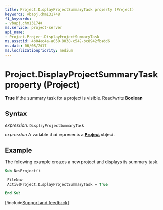```yaml
---
title: Project.DisplayProjectSummaryTask property (Project)
keywords: vbapj.chm131748
f1_keywords:
- vbapj.chm131748
ms.service: project-server
api_name:
- Project.Project.DisplayProjectSummaryTask
ms.assetid: 4b04ec4a-a050-8038-c549-bc8942fbadd6
ms.date: 06/08/2017
ms.localizationpriority: medium
---
```



# Project.DisplayProjectSummaryTask property (Project)

 **True** if the summary task for a project is visible. Read/write **Boolean**.


## Syntax

_expression_. `DisplayProjectSummaryTask`

_expression_ A variable that represents a **[Project](project.project.md)** object.


## Example

The following example creates a new project and displays its summary task.


```vb
Sub NewProject() 
 
 FileNew 
 ActiveProject.DisplayProjectSummaryTask = True 
 
End Sub
```

[!include[Support and feedback](~/includes/feedback-boilerplate.md)]